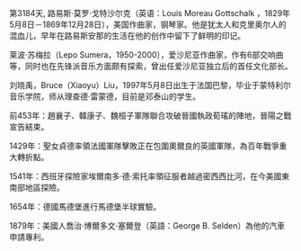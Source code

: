
第3184天, 路易斯·莫罗·戈特沙尔克（英语：Louis Moreau Gottschalk ，1829年5月8日－1869年12月28日），美国作曲家，钢琴家。他是犹太人和克里奥尔人的混血儿，早年在路易斯安那的生活在他的创作中留下了鲜明的印记。

莱波·苏梅拉（Lepo Sumera，1950-2000），爱沙尼亚作曲家，作有6部交响曲等，同时也在先锋派音乐方面颇有探索，曾出任爱沙尼亚独立后的首任文化部长。

刘晓禹，Bruce（Xiaoyu）Liu，1997年5月8日出生于法国巴黎，毕业于蒙特利尔音乐学院，师从理查德·雷蒙德，目前是邓泰山的学生。 


前453年：趙襄子、韓康子、魏桓子軍隊聯合攻破晉國執政荀瑤的陣地，晉陽之戰宣告結束。

1429年：聖女貞德率領法國軍隊擊敗正在包圍奧爾良的英國軍隊，為百年戰爭重大轉折點。

1541年：西班牙探險家埃爾南多·德·索托率領征服者越過密西西比河，在今美國東南部地區探險。

1654年：德國馬德堡進行馬德堡半球實驗。

1879年：美國人喬治·博爾多文·塞爾登（英語：George B. Selden）為他的汽車申請專利。